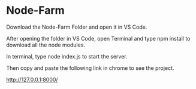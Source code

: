 # Node-Farm

Download the Node-Farm Folder and open it in VS Code.

After opening the folder in VS Code, open Terminal and type npm install to download all the node modules.

In terminal, type node index.js to start the server.

Then copy and paste the following link in chrome to see the project.

http://127.0.0.1:8000/ 
